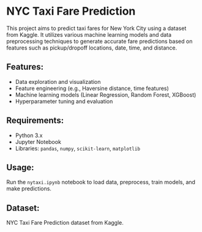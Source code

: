# NYC Taxi Fare Prediction

This project aims to predict taxi fares for New York City using a dataset from Kaggle. It utilizes various machine learning models and data preprocessing techniques to generate accurate fare predictions based on features such as pickup/dropoff locations, date, time, and distance.

## Features:
- Data exploration and visualization
- Feature engineering (e.g., Haversine distance, time features)
- Machine learning models (Linear Regression, Random Forest, XGBoost)
- Hyperparameter tuning and evaluation

## Requirements:
- Python 3.x
- Jupyter Notebook
- Libraries: `pandas`, `numpy`, `scikit-learn`, `matplotlib`

## Usage:
Run the `nytaxi.ipynb` notebook to load data, preprocess, train models, and make predictions.

## Dataset:
NYC Taxi Fare Prediction dataset from Kaggle.

